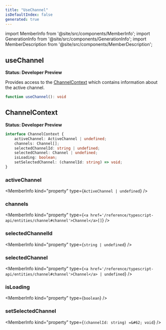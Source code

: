 ```yaml
---
title: "UseChannel"
isDefaultIndex: false
generated: true
---
```

<!-- This file was generated from the Vendure source. Do not modify. Instead, re-run the "docs:build" script -->
import MemberInfo from '@site/src/components/MemberInfo';
import GenerationInfo from '@site/src/components/GenerationInfo';
import MemberDescription from '@site/src/components/MemberDescription';


## useChannel

<GenerationInfo sourceFile="packages/dashboard/src/lib/hooks/use-channel.ts" sourceLine="19" packageName="@vendure/dashboard" since="3.3.0" />

**Status: Developer Preview**

Provides access to the <a href='/reference/dashboard/hooks/use-channel#channelcontext'>ChannelContext</a> which contains information
about the active channel.

```ts title="Signature"
function useChannel(): void
```


## ChannelContext

<GenerationInfo sourceFile="packages/dashboard/src/lib/providers/channel-provider.tsx" sourceLine="53" packageName="@vendure/dashboard" since="3.3.0" />

**Status: Developer Preview**

```ts title="Signature"
interface ChannelContext {
    activeChannel: ActiveChannel | undefined;
    channels: Channel[];
    selectedChannelId: string | undefined;
    selectedChannel: Channel | undefined;
    isLoading: boolean;
    setSelectedChannel: (channelId: string) => void;
}
```

<div className="members-wrapper">

### activeChannel

<MemberInfo kind="property" type={`ActiveChannel | undefined`}   />


### channels

<MemberInfo kind="property" type={`<a href='/reference/typescript-api/entities/channel#channel'>Channel</a>[]`}   />


### selectedChannelId

<MemberInfo kind="property" type={`string | undefined`}   />


### selectedChannel

<MemberInfo kind="property" type={`<a href='/reference/typescript-api/entities/channel#channel'>Channel</a> | undefined`}   />


### isLoading

<MemberInfo kind="property" type={`boolean`}   />


### setSelectedChannel

<MemberInfo kind="property" type={`(channelId: string) =&#62; void`}   />




</div>
